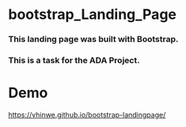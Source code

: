 # bootstrap_Landing_Page
### This landing page was built with Bootstrap.
### This is a task for the ADA Project.

# Demo 
https://vhinwe.github.io/bootstrap-landingpage/

